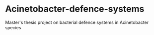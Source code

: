 # Acinetobacter-defence-systems
Master's thesis project on bacterial defence systems in Acinetobacter species
